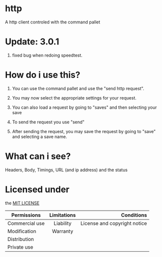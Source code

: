 # http

A http client controled with the command pallet

# Update: 3.0.1

1. fixed bug when redoing speedtest.

# How do i use this?

1. You can use the command pallet and use the "send http request".

2. You may now select the appropriate settings for your request.

3. You can also load a request by going to "saves" and then selecting your save

4. To send the request you use "send"

5. After sending the request, you may save the request by going to "save" and selecting a save name.

# What can i see?

Headers, Body, Timings, URL (and ip address) and the status

# Licensed under

the [MIT LICENSE](https://github.com/Coding4ever123/http_commands/blob/master/LICENSE)

| Permissions    | Limitations |                   Conditions |
| -------------- | :---------: | ---------------------------: |
| Commercial use |  Liability  | License and copyright notice |
| Modification   |  Warranty   |
| Distribution   |
| Private use    |
